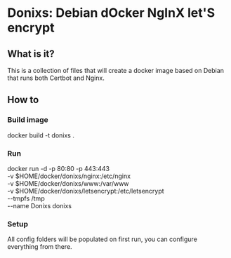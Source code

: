 # Donixs: Debian dOcker NgInX let'S encrypt

## What is it?
This is a collection of files that will create a docker image based on Debian that runs both Certbot and Nginx.

## How to
### Build image
docker build -t donixs .

### Run
docker run -d -p 80:80 -p 443:443\
  -v $HOME/docker/donixs/nginx:/etc/nginx\
  -v $HOME/docker/donixs/www:/var/www\
  -v $HOME/docker/donixs/letsencrypt:/etc/letsencrypt\
  --tmpfs /tmp\
  --name Donixs
  donixs
  
### Setup
All config folders will be populated on first run, you can configure everything from there.

